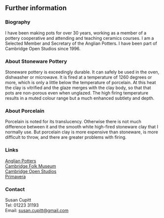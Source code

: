 ---
---

## Further information

### Biography

I have been making pots for over 30 years, working as a member of a pottery
cooperative and attending and teaching ceramics courses. I am a Selected
Member and Secretary of the Anglian Potters. I have been part of Cambridge
Open Studios since 1996.

### About Stoneware Pottery

Stoneware pottery is exceedingly durable. It can safely be used in the oven,
dishwasher or microwave. It is fired at a temperature of 1260 degrees or
more, which is only a little below the temperature of porcelain. At this
heat the clay is vitrified and the glaze merges with the clay body, so that
that pots are non-porous even when unglazed. The high firing temperature
results in a muted colour range but a much enhanced subtlety and depth.

### About Porcelain

Porcelain is noted for its translucency. Otherwise there is not much
difference between it and the smooth white high-fired stoneware clay that I
normally use. But porcelain clay is more expensive than stoneware, is more
difficult to throw, and there are greater problems with firing.

### Links

[Anglian Potters](http://www.anglianpotters.org.uk/)  
[Cambridge Folk Museum](http://www.folkmuseum.org.uk/)  
[Cambridge Open Studios](http://www.camopenstudios.co.uk/)  
[Primavera](http://primaverauk.com/)  

### Contact

Susan Cupitt<br/>
Tel: 01223 31193<br/>
Email: [susan.cupitt@gmail.com](mailto:susan.cupitt@gmail.com)

